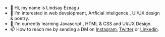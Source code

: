 - 👋 Hi, my name is Lindsay Ezeagu
- 👀 I’m interested in web development, Artficial inteligence , UI/UX design & poetry.
- 🌱 I’m currently learning Javascript , HTML & CSS and UI/UX Design.
- 📫 How to reach me by sending a DM on [Instagram](https://www.instagram.com/lindsay.tech/),
[Twitter]( https://twitter.com/OnlyQuality1) or 
[Linkedin](https://www.linkedin.com/in/lindsayezeagu/).

<!---
LindsayEzeagu/LindsayEzeagu is a ✨ special ✨ repository because its `README.md` (this file) appears on your GitHub profile.
You can click the Preview link to take a look at your changes.
--->
